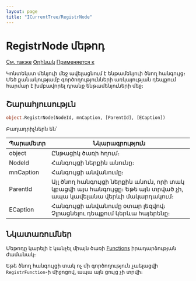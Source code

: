 ```yaml
---
layout: page
title: "ICurrentTree/RegistrNode"
---
```



# RegistrNode մեթոդ

[См. также](../ICurrentTree.md) [Օրինակ](../../Examples/E_ICurrentTree_RegistrNode.html) [Применяется к](../ICurrentTree.md)

Կոնտեկստ մենյուի մեջ ավելացնում է ենթամենյուի ծնող հանգույց։ Մեծ քանակությամբ գործողությունների առկայության դեպքում հարմար է խմբավորել դրանք ենթամենյուների մեջ։ 

## Շարահյուսությւն

``` vb
object.RegistrNode(NodeId, mnCaption, [ParentId], [ECaption])
```

Բաղադրիչներն են՝


| Պարամետր | Նկարագրություն |
|--|--|
| object |  Ընթացիկ ծառի հղում։|
| NodeId | Հանգույցի ներքին անունը։ |
| mnCaption | Հանգույցի անվանումը։ |
| ParentId | Այլ ծնող հանգույցի ներքին անուն, որի տակ կբացվի այս հանգույցը։ Եթե այն տրված չի, ապա  կավելանա վերևի մակարդակում։ |
| ЕCaption | Հանգույցի անվանումը օտար լեզվով։ Չլրացնելու դեպքում կերևա հայերենը։ |


## Նկատառումներ

Մեթոդը կարելի է կանչել միայն ծառի  [Functions](../../ScriptProcs/FunctionsTree.html) իրադարձության ժամանակ։

Եթե ծնող հանգույցի տակ ոչ մի գործողություն չաելացվի `RegistrFunction`-ի միջոցով, ապա այն ցույց չի տրվի։ 
